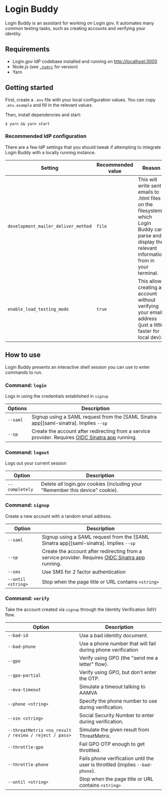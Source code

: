 # Login Buddy

Login Buddy is an assistant for working on Login.gov. It automates many common testing tasks, such as creating accounts and verifying your identity.

## Requirements

- Login.gov IdP codebase installed and running on <http://localhost:3000>
- Node.js (see [`.nvmrc`](./.nvmrc) for version)
- Yarn

## Getting started

First, create a `.env` file with your local configuration values. You can copy `.env.example` and fill in the relevant values.

Then, install dependencies and start:

```shell
$ yarn && yarn start
```

### Recommended IdP configuration

There are a few IdP settings that you should tweak if attempting to integrate Login Buddy with a locally running instance.

| Setting                             | Recommended value | Reason                                                                                                                                                |
| ----------------------------------- | ----------------- | ----------------------------------------------------------------------------------------------------------------------------------------------------- |
| `development_mailer_deliver_method` | `file`            | This will write sent emails to .html files on the filesystem, which Login Buddy can parse and display the relevant information from in your terminal. |
| `enable_load_testing_mode`          | `true`            | This allows creating an account without verifying your email address (just a little faster for local dev).                                            |

## How to use

Login Buddy presents an interactive shell session you can use to enter commands to run.

### Command: `login`

Logs in using the credentials established in `signup`

| Options  | Description                                                                                                      |
| -------- | ---------------------------------------------------------------------------------------------------------------- |
| `--saml` | Signup using a SAML request from the [SAML Sinatra app][saml-sinatra]. Implies `--sp`                            |
| `--sp`   | Create the account after redirecting from a service provider. Requires [OIDC Sinatra app][oidc-sinatra] running. |

### Command: `logout`

Logs out your current session

| Option         | Description                                                                    |
| -------------- | ------------------------------------------------------------------------------ |
| `--completely` | Delete _all_ login.gov cookies (including your "Remember this device" cookie). |

### Command: `signup`

Create a new account with a random email address.

| Option             | Description                                                                                                      |
| ------------------ | ---------------------------------------------------------------------------------------------------------------- |
| `--saml`           | Signup using a SAML request from the [SAML Sinatra app][saml-sinatra]. Implies `--sp`                            |
| `--sp`             | Create the account after redirecting from a service provider. Requires [OIDC Sinatra app][oidc-sinatra] running. |
| `--sms`            | Use SMS for 2 factor authentication                                                                              |
| `--until <string>` | Stop when the page title or URL contains `<string>`                                                              |

### Command: `verify`

Take the account created via `signup` through the Identity Verification (IdV) flow.

| Option                                                | Description                                                                   |
| ----------------------------------------------------- | ----------------------------------------------------------------------------- |
| `--bad-id`                                            | Use a bad identity document.                                                  |
| `--bad-phone`                                         | Use a phone number that will fail during phone verification                   |
| `--gpo`                                               | Verify using GPO (the "send me a letter" flow).                               |
| `--gpo-partial`                                       | Verify using GPO, but don't enter the OTP.                                    |
| `--mva-timeout`                                       | Simulate a timeout talking to AAMVA                                           |
| `--phone <string>`                                    | Specify the phone number to use during verification.                          |
| `--ssn <string>`                                      | Social Security Number to enter during verification.                          |
| `--threatMetrix <no_result / review / reject / pass>` | Simulate the given result from ThreatMetrix.                                  |
| `--throttle-gpo`                                      | Fail GPO OTP enough to get throttled.                                         |
| `--throttle-phone`                                    | Fails phone verification until the user is throttled (implies `--bad-phone`). |
| `--until <string>`                                    | Stop when the page title or URL contains `<string>`                           |

[oidc-sinatra]: https://github.com/18F/identity-oidc-sinatra
[saml-sinator]: https://github.com/18F/identity-saml-sinatra
